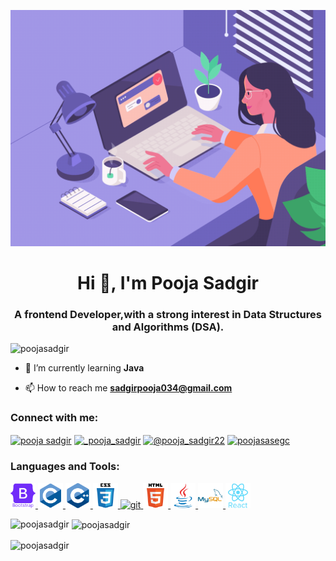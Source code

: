 ![logo](https://github.com/Poojasadgir/Poojasadgir/blob/main/Img.gif )
<h1 align="center">Hi 👋, I'm Pooja Sadgir</h1>
<h3 align="center">A frontend Developer,with a strong interest in Data Structures and Algorithms (DSA).</h3>
<p align="left"> <img src="https://komarev.com/ghpvc/?username=poojasadgir&label=Profile%20views&color=0e75b6&style=flat" alt="poojasadgir" /> </p>

- 🌱 I’m currently learning **Java**

- 📫 How to reach me **sadgirpooja034@gmail.com**

<h3 align="left">Connect with me:</h3>
<p align="left">
<a href="https://linkedin.com/in/pooja sadgir" target="blank"><img align="center" src="https://raw.githubusercontent.com/rahuldkjain/github-profile-readme-generator/master/src/images/icons/Social/linked-in-alt.svg" alt="pooja sadgir" height="30" width="40" /></a>
<a href="https://www.leetcode.com/_pooja_sadgir" target="blank"><img align="center" src="https://raw.githubusercontent.com/rahuldkjain/github-profile-readme-generator/master/src/images/icons/Social/leet-code.svg" alt="_pooja_sadgir" height="30" width="40" /></a>
<a href="https://www.hackerearth.com/@pooja_sadgir22" target="blank"><img align="center" src="https://raw.githubusercontent.com/rahuldkjain/github-profile-readme-generator/master/src/images/icons/Social/hackerearth.svg" alt="@pooja_sadgir22" height="30" width="40" /></a>
<a href="https://auth.geeksforgeeks.org/user/poojasasegc" target="blank"><img align="center" src="https://raw.githubusercontent.com/rahuldkjain/github-profile-readme-generator/master/src/images/icons/Social/geeks-for-geeks.svg" alt="poojasasegc" height="30" width="40" /></a>
</p>

<h3 align="left">Languages and Tools:</h3>
<p align="left"> <a href="https://getbootstrap.com" target="_blank" rel="noreferrer"> <img src="https://raw.githubusercontent.com/devicons/devicon/master/icons/bootstrap/bootstrap-plain-wordmark.svg" alt="bootstrap" width="40" height="40"/> </a> <a href="https://www.cprogramming.com/" target="_blank" rel="noreferrer"> <img src="https://raw.githubusercontent.com/devicons/devicon/master/icons/c/c-original.svg" alt="c" width="40" height="40"/> </a> <a href="https://www.w3schools.com/cpp/" target="_blank" rel="noreferrer"> <img src="https://raw.githubusercontent.com/devicons/devicon/master/icons/cplusplus/cplusplus-original.svg" alt="cplusplus" width="40" height="40"/> </a> <a href="https://www.w3schools.com/css/" target="_blank" rel="noreferrer"> <img src="https://raw.githubusercontent.com/devicons/devicon/master/icons/css3/css3-original-wordmark.svg" alt="css3" width="40" height="40"/> </a> <a href="https://git-scm.com/" target="_blank" rel="noreferrer"> <img src="https://www.vectorlogo.zone/logos/git-scm/git-scm-icon.svg" alt="git" width="40" height="40"/> </a> <a href="https://www.w3.org/html/" target="_blank" rel="noreferrer"> <img src="https://raw.githubusercontent.com/devicons/devicon/master/icons/html5/html5-original-wordmark.svg" alt="html5" width="40" height="40"/> </a> <a href="https://www.java.com" target="_blank" rel="noreferrer"> <img src="https://raw.githubusercontent.com/devicons/devicon/master/icons/java/java-original.svg" alt="java" width="40" height="40"/> </a> <a href="https://www.mysql.com/" target="_blank" rel="noreferrer"> <img src="https://raw.githubusercontent.com/devicons/devicon/master/icons/mysql/mysql-original-wordmark.svg" alt="mysql" width="40" height="40"/> </a> <a href="https://reactjs.org/" target="_blank" rel="noreferrer"> <img src="https://raw.githubusercontent.com/devicons/devicon/master/icons/react/react-original-wordmark.svg" alt="react" width="40" height="40"/> </a> </p>

<p><img align="left" src="https://github-readme-stats.vercel.app/api/top-langs?username=poojasadgir&show_icons=true&locale=en&layout=compact" alt="poojasadgir" /></p>

<p>&nbsp;<img align="center" src="https://github-readme-stats.vercel.app/api?username=poojasadgir&show_icons=true&locale=en" alt="poojasadgir" /></p>

<p><img align="center" src="https://github-readme-streak-stats.herokuapp.com/?user=poojasadgir&" alt="poojasadgir" /></p>

